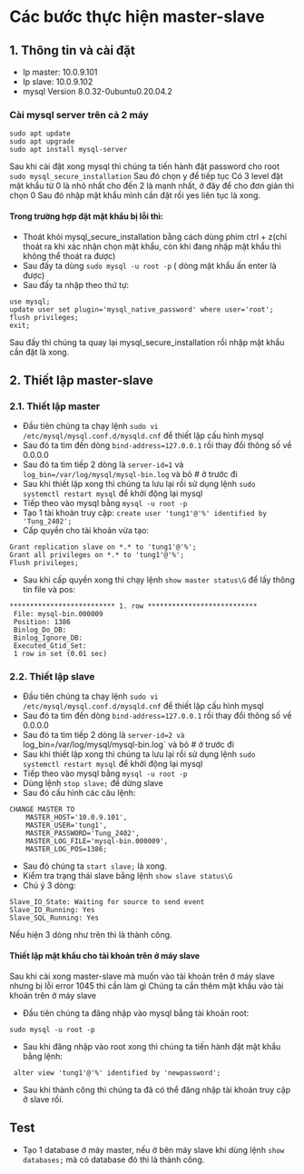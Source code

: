 # Các bước thực hiện master-slave
## 1. Thông tin và cài đặt
- Ip master: 10.0.9.101
- Ip slave: 10.0.9.102
- mysql  Version 8.0.32-0ubuntu0.20.04.2
### Cài mysql server trên cả 2 máy
```
sudo apt update
sudo apt upgrade
sudo apt install mysql-server
```
Sau khi cài đặt xong mysql thì chúng ta tiến hành đặt password cho root
`sudo mysql_secure_installation`
Sau đó chọn y để tiếp tục 
Có 3 level đặt mật khẩu từ 0 là nhỏ nhất cho đến 2 là mạnh nhất, ở đây để cho đơn giản thì chọn 0
Sau đó nhập mật khẩu mình cần đặt rồi yes liên tục là xong.
#### Trong trường hợp đặt mật khẩu bị lỗi thì:
- Thoát khỏi mysql_secure_installation bằng cách dùng phím ctrl + z(chỉ thoát ra khi xác nhận chọn mật khẩu, còn khi đang nhập mật khẩu thì không thể thoát ra được)
- Sau đấy ta dùng `sudo mysql -u root -p` ( dòng mật khẩu ấn enter là được)
- Sau đấy ta nhập theo thứ tự:
 ```
use mysql;
update user set plugin='mysql_native_password' where user='root';
flush privileges;
exit;
```
Sau đấy thì chúng ta quay lại mysql_secure_installation rồi nhập mật khẩu cần đặt là xong.
## 2. Thiết lập master-slave
### 2.1. Thiết lập master
- Đầu tiên chúng ta chạy lệnh `sudo vi /etc/mysql/mysql.conf.d/mysqld.cnf` để thiết lập cấu hình mysql
- Sau đó ta tìm đến dòng `bind-address=127.0.0.1` rồi thay đổi thông số về 0.0.0.0
- Sau đó ta tìm tiếp 2 dòng là `server-id=1` và `log_bin=/var/log/mysql/mysql-bin.log` và bỏ # ở trước đi
- Sau khi thiết lập xong thì chúng ta lưu lại rồi sử dụng lệnh `sudo systemctl restart mysql` để khởi động lại mysql
- Tiếp theo vào mysql bằng `mysql -u root -p`
- Tạo 1 tài khoản truy cập:
`create user 'tung1'@'%' identified by 'Tung_2402';`
- Cấp quyền cho tài khoản vừa tạo:
```
Grant replication slave on *.* to 'tung1'@'%';
Grant all privileges on *.* to 'tung1'@'%';
Flush privileges;
```
- Sau khi cấp quyền xong thì chạy lệnh `show master status\G` để lấy thông tin file và pos:
```
************************** 1. row ***************************
 File: mysql-bin.000009           
 Position: 1386       
 Binlog_Do_DB:
 Binlog_Ignore_DB:
 Executed_Gtid_Set:
 1 row in set (0.01 sec)
```
### 2.2. Thiết lập slave
- Đầu tiên chúng ta chạy lệnh `sudo vi /etc/mysql/mysql.conf.d/mysqld.cnf` để thiết lập cấu hình mysql
- Sau đó ta tìm đến dòng `bind-address=127.0.0.1` rồi thay đổi thông số về 0.0.0.0
- Sau đó ta tìm tiếp 2 dòng là `server-id=2 và `log_bin=/var/log/mysql/mysql-bin.log` và bỏ # ở trước đi
- Sau khi thiết lập xong thì chúng ta lưu lại rồi sử dụng lệnh `sudo systemctl restart mysql` để khởi động lại mysql
- Tiếp theo vào mysql bằng `mysql -u root -p`
- Dùng lệnh `stop slave;` để dừng slave
- Sau đó cấu hình các câu lệnh:
```
CHANGE MASTER TO
	MASTER_HOST='10.0.9.101',
	MASTER_USER='tung1',
	MASTER_PASSWORD='Tung_2402',
	MASTER_LOG_FILE='mysql-bin.000009',
	MASTER_LOG_POS=1386;
```
- Sau đó chúng ta `start slave;` là xong.
- Kiểm tra trạng thái slave bằng lệnh `show slave status\G`
- Chú ý 3 dòng:
```
Slave_IO_State: Waiting for source to send event
Slave_IO_Running: Yes
Slave_SQL_Running: Yes
```
Nếu hiện 3 dòng như trên thì là thành công.
#### Thiết lập mật khẩu cho tài khoản trên ở máy slave
Sau khi cài xong master-slave mà muốn vào tài khoản trên ở máy slave nhưng bị lỗi error 1045 thì cần làm gì
Chúng ta cần thêm mật khẩu vào tài khoản trên ở máy slave
- Đầu tiên chúng ta đăng nhập vào mysql bằng tài khoản root:

`sudo mysql -u root -p`

- Sau khi đăng nhập vào root xong thì chúng ta tiến hành đặt mật khẩu bằng lệnh:

` alter view 'tung1'@'%' identified by 'newpassword';`

- Sau khi thành công thì chúng ta đã có thể đăng nhập tài khoản truy cập ở slave rồi.
## Test
- Tạo 1 database ở máy master, nếu ở bên máy slave khi dùng lệnh `show databases;` mà có database đó thì là thành công.
